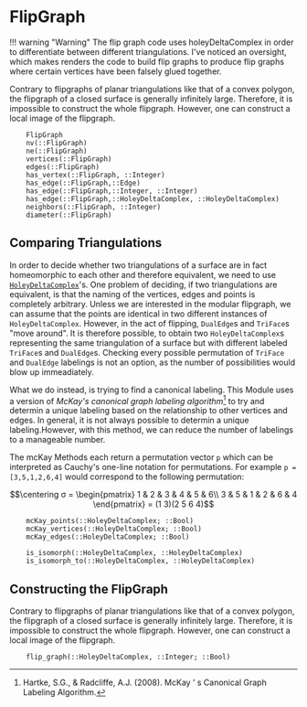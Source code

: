 # FlipGraph

!!! warning "Warning"
    The flip graph code uses holeyDeltaComplex in order to differentiate between different triangulations.
    I've noticed an oversight, which makes renders the code to build flip graphs to produce flip graphs where certain vertices have been falsely glued together.

Contrary to flipgraphs of planar triangulations like that of a convex polygon, the flipgraph of a closed surface is generally infinitely large.
Therefore, it is impossible to construct the whole flipgraph. However, one can construct a local image of the flipgraph.

```@docs
    FlipGraph
    nv(::FlipGraph)
    ne(::FlipGraph)
    vertices(::FlipGraph)
    edges(::FlipGraph)
    has_vertex(::FlipGraph, ::Integer)
    has_edge(::FlipGraph,::Edge)
    has_edge(::FlipGraph,::Integer, ::Integer)
    has_edge(::FlipGraph,::HoleyDeltaComplex, ::HoleyDeltaComplex)
    neighbors(::FlipGraph, ::Integer)
    diameter(::FlipGraph)
```

## Comparing Triangulations

In order to decide whether two triangulations of a surface are in fact homeomorphic to each other and therefore equivalent, we need to use [`HoleyDeltaComplex`](@ref)'s.
One problem of deciding, if two triangulations are equivalent, is that the naming of the vertices, edges and points is completely arbitrary.
Unless we are interested in the modular flipgraph, we can assume that the points are identical in two different instances of `HoleyDeltaComplex`. 
However, in the act of flipping, `DualEdge`s and `TriFace`s "move around". It is therefore possible, to obtain two `HoleyDeltaComplex`s representing the same triangulation of a surface but with different labeled `TriFace`s and `DualEdge`s. 
Checking every possible permutation of `TriFace` and `DualEdge` labelings is not an option, as the number of possibilities would blow up immeadiately. 

What we do instead, is trying to find a canonical labeling. This Module uses a version of *McKay's canonical graph labeling algorithm*[^1] to try and determin a unique labeling based on the relationship to other vertices and edges. In general, it is not always possible to determin a unique labeling.However, with this method, we can reduce the number of labelings to a manageable number.

The mcKay Methods each return a permutation vector `p` which can be interpreted as Cauchy's one-line notation for permutations. 
For example `p = [3,5,1,2,6,4]` would correspond to the following permutation:

```math
\centering
σ = \begin{pmatrix}
1 & 2 & 3 & 4 & 5 & 6\\
3 & 5 & 1 & 2 & 6 & 4
\end{pmatrix} = (1 3)(2 5 6 4)
```

```@docs
    mcKay_points(::HoleyDeltaComplex; ::Bool)
    mcKay_vertices(::HoleyDeltaComplex; ::Bool)
    mcKay_edges(::HoleyDeltaComplex; ::Bool)

    is_isomorph(::HoleyDeltaComplex, ::HoleyDeltaComplex)
    is_isomorph_to(::HoleyDeltaComplex, ::HoleyDeltaComplex)
```

## Constructing the FlipGraph
Contrary to flipgraphs of planar triangulations like that of a convex polygon, the flipgraph of a closed surface is generally infinitely large.
Therefore, it is impossible to construct the whole flipgraph. However, one can construct a local image of the flipgraph.

```@docs
    flip_graph(::HoleyDeltaComplex, ::Integer; ::Bool)
```


[^1]: Hartke, S.G., & Radcliffe, A.J. (2008). McKay ’ s Canonical Graph Labeling Algorithm.